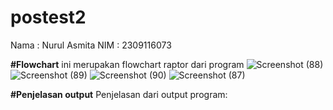 # postest2
Nama : Nurul Asmita
NIM  : 2309116073

**#Flowchart**
ini merupakan flowchart raptor dari program 
![Screenshot (88)](https://github.com/nurulasmita77/postest2/assets/144861672/7e4c8c50-0fff-4509-be82-7ac19eb1f1f3)
![Screenshot (89)](https://github.com/nurulasmita77/postest2/assets/144861672/89bba78d-2810-4cae-97d2-18f1a2963017)
![Screenshot (90)](https://github.com/nurulasmita77/postest2/assets/144861672/e0e09f20-26ce-434d-9065-a3f1621b508c)
![Screenshot (87)](https://github.com/nurulasmita77/postest2/assets/144861672/a3ddc8ac-ca80-4b19-9900-4edf788b3048)

**#Penjelasan output**
Penjelasan dari output program: 


